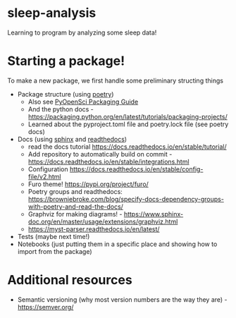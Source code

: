 # sleep-analysis
Learning to program by analyzing some sleep data!


# Starting a package!

To make a new package, we first handle some preliminary structing things
- Package structure (using [poetry](https://python-poetry.org/))
  - Also see [PyOpenSci Packaging Guide](https://www.pyopensci.org/python-package-guide/)
  - And the python docs - https://packaging.python.org/en/latest/tutorials/packaging-projects/
  - Learned about the pyproject.toml file and poetry.lock file (see poetry docs)
- Docs (using [sphinx](https://www.sphinx-doc.org/en/master/) and [readthedocs](https://readthedocs.org/))
  - read the docs tutorial https://docs.readthedocs.io/en/stable/tutorial/
  - Add repository to automatically build on commit - https://docs.readthedocs.io/en/stable/integrations.html
  - Configuration https://docs.readthedocs.io/en/stable/config-file/v2.html
  - Furo theme! https://pypi.org/project/furo/
  - Poetry groups and readthedocs: https://browniebroke.com/blog/specify-docs-dependency-groups-with-poetry-and-read-the-docs/
  - Graphviz for making diagrams! - https://www.sphinx-doc.org/en/master/usage/extensions/graphviz.html
  - https://myst-parser.readthedocs.io/en/latest/
- Tests (maybe next time!)
- Notebooks (just putting them in a specific place and showing how to import from the package)

# Additional resources

- Semantic versioning (why most version numbers are the way they are) - https://semver.org/